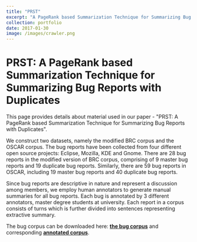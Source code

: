```yaml
---
title: "PRST"
excerpt: "A PageRank based Summarization Technique for Summarizing Bug Reports with Duplicates."
collection: portfolio
date: 2017-01-30
image: /images/crawler.png
---
```

#  **PRST: A PageRank based Summarization Technique for Summarizing Bug Reports with Duplicates**

This page provides details about material used in our paper - "PRST: A PageRank based Summarization Technique for Summarizing Bug Reports with Duplicates".

We construct two datasets, namely the modified BRC corpus and the OSCAR corpus. The bug reports have been collected from four different open source projects: Eclipse, Mozilla, KDE and Gnome. There are 28 bug reports in the modified version of BRC corpus, comprising of 9 master bug reports and 19 duplicate bug reports. Similarly, there are 59 bug reports in OSCAR, including 19 master bug reports and 40 duplicate bug reports.

Since bug reports are descriptive in nature and represent a discussion among members, we employ human annotators to generate manual summaries for all bug reports. Each bug is annotated by 3 different annotators, master degree students at university. Each report in a corpus consists of turns which is further divided into sentences representing extractive summary.  

The bug corpus can be downloaded here:  [**the bug corpus**](http://oscar-lab.org/paper/prst/file/bugreports.rar)  and corresponding  [**annotated corpus**](http://oscar-lab.org/paper/prst/file/annotation.rar).